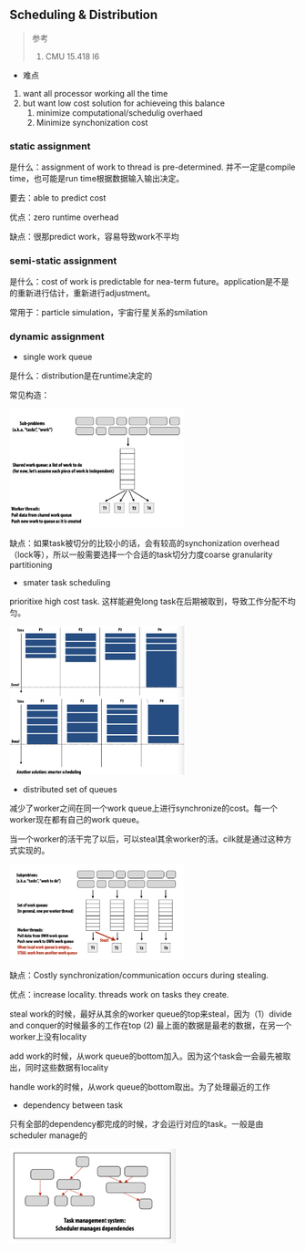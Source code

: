 
## Scheduling & Distribution

> 参考
> 
> 1. CMU 15.418 l6

* 难点
1. want all processor working all the time
2. but want low cost solution for achieveing this balance
   1. minimize computational/schedulig overhaed 
   2. Minimize synchonization cost




### static assignment

是什么：assignment of work to thread is pre-determined. 并不一定是compile time，也可能是run time根据数据输入输出决定。

要去：able to predict cost

优点：zero runtime overhead

缺点：很那predict work，容易导致work不平均




### semi-static assignment

是什么：cost of work is predictable for nea-term future。application是不是的重新进行估计，重新进行adjustment。

常用于：particle simulation，宇宙行星关系的smilation




### dynamic assignment

* single work queue

是什么：distribution是在runtime决定的

常见构造：

<img src="Note.assets/Screen Shot 2021-10-17 at 10.49.54 AM.png" alt="Screen Shot 2021-10-17 at 10.49.54 AM" style="zoom:30%;" />

缺点：如果task被切分的比较小的话，会有较高的synchonization overhead（lock等），所以一般需要选择一个合适的task切分力度coarse granularity partitioning

* smater task scheduling 

prioritixe high cost task. 这样能避免long task在后期被取到，导致工作分配不均匀。

<img src="Note.assets/Screen Shot 2021-10-17 at 10.52.24 AM.png" alt="Screen Shot 2021-10-17 at 10.52.24 AM" style="zoom:30%;" />

<img src="Note.assets/Screen Shot 2021-10-17 at 10.52.38 AM.png" alt="Screen Shot 2021-10-17 at 10.52.38 AM" style="zoom:30%;" />

* distributed set of queues

减少了worker之间在同一个work queue上进行synchronize的cost。每一个worker现在都有自己的work queue。

当一个worker的活干完了以后，可以steal其余worker的活。cilk就是通过这种方式实现的。

<img src="Note.assets/Screen Shot 2021-10-17 at 10.54.29 AM.png" alt="Screen Shot 2021-10-17 at 10.54.29 AM" style="zoom:30%;" />

缺点：Costly synchronization/communication occurs during stealing. 

优点：increase locality. threads work on tasks they create.

steal work的时候，最好从其余的worker queue的top来steal，因为（1）divide and conquer的时候最多的工作在top (2) 最上面的数据是最老的数据，在另一个worker上没有locality

add work的时候，从work queue的bottom加入。因为这个task会一会最先被取出，同时这些数据有locality

handle work的时候，从work queue的bottom取出。为了处理最近的工作

* dependency between task

只有全部的dependency都完成的时候，才会运行对应的task。一般是由scheduler manage的

<img src="Note.assets/Screen Shot 2021-10-17 at 10.59.23 AM.png" alt="Screen Shot 2021-10-17 at 10.59.23 AM" style="zoom:33%;" />

